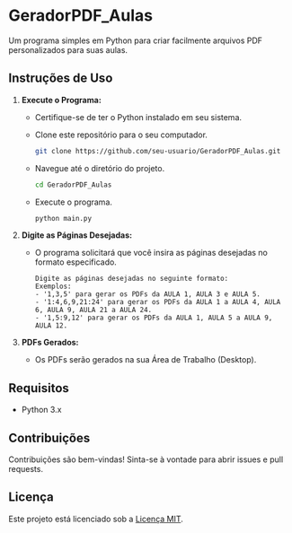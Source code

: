 # GeradorPDF_Aulas

Um programa simples em Python para criar facilmente arquivos PDF personalizados para suas aulas.

## Instruções de Uso

1. **Execute o Programa:**
   - Certifique-se de ter o Python instalado em seu sistema.
   - Clone este repositório para o seu computador.

     ```bash
     git clone https://github.com/seu-usuario/GeradorPDF_Aulas.git
     ```

   - Navegue até o diretório do projeto.

     ```bash
     cd GeradorPDF_Aulas
     ```

   - Execute o programa.

     ```bash
     python main.py
     ```

2. **Digite as Páginas Desejadas:**
   - O programa solicitará que você insira as páginas desejadas no formato especificado.

     ```
     Digite as páginas desejadas no seguinte formato:
     Exemplos:
     - '1,3,5' para gerar os PDFs da AULA 1, AULA 3 e AULA 5.
     - '1:4,6,9,21:24' para gerar os PDFs da AULA 1 a AULA 4, AULA 6, AULA 9, AULA 21 a AULA 24.
     - '1,5:9,12' para gerar os PDFs da AULA 1, AULA 5 a AULA 9, AULA 12.
     ```

3. **PDFs Gerados:**
   - Os PDFs serão gerados na sua Área de Trabalho (Desktop).

## Requisitos

- Python 3.x

## Contribuições

Contribuições são bem-vindas! Sinta-se à vontade para abrir issues e pull requests.

## Licença

Este projeto está licenciado sob a [Licença MIT](LICENSE).
